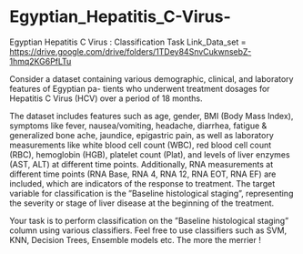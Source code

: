 # Egyptian_Hepatitis_C-Virus-
Egyptian Hepatitis C Virus : Classification Task
Link_Data_set = https://drive.google.com/drive/folders/1TDey84SnvCukwnsebZ-1hmq2KG6PfLTu

Consider a dataset containing various demographic, clinical, and laboratory features of Egyptian pa-
tients who underwent treatment dosages for Hepatitis C Virus (HCV) over a period of 18 months.

The dataset includes features such as age, gender, BMI (Body Mass Index), symptoms like fever,
nausea/vomiting, headache, diarrhea, fatigue & generalized bone ache, jaundice, epigastric pain, as
well as laboratory measurements like white blood cell count (WBC), red blood cell count (RBC),
hemoglobin (HGB), platelet count (Plat), and levels of liver enzymes (AST, ALT) at different time
points. Additionally, RNA measurements at different time points (RNA Base, RNA 4, RNA 12, RNA
EOT, RNA EF) are included, which are indicators of the response to treatment. The target variable
for classification is the ”Baseline histological staging”, representing the severity or stage of liver disease
at the beginning of the treatment.

Your task is to perform classification on the ”Baseline histological staging” column using various
classifiers. Feel free to use classifiers such as SVM, KNN, Decision Trees, Ensemble models etc. The
more the merrier !
